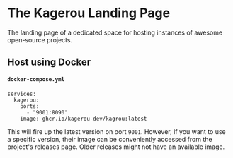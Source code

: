 # The Kagerou Landing Page
The landing page of a dedicated space for hosting instances of awesome open-source projects.

## Host using Docker

#### **`docker-compose.yml`**
```
services:
  kagerou:
    ports:
      - "9001:8090"
    image: ghcr.io/kagerou-dev/kagrou:latest
```

This will fire up the latest version on port `9001`.
However, If you want to use a specific version,
their image can be conveniently accessed from the project's releases page.
Older releases might not have an available image.
